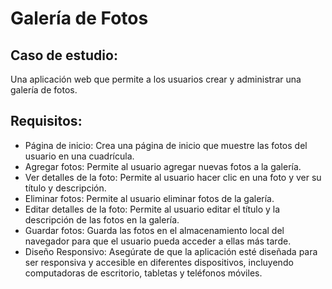 # Galería de Fotos
## Caso de estudio: 
Una aplicación web que permite a los usuarios crear y administrar una galería de fotos.
## Requisitos:
* Página de inicio: Crea una página de inicio que muestre las fotos del usuario en una cuadrícula.
* Agregar fotos: Permite al usuario agregar nuevas fotos a la galería.
* Ver detalles de la foto: Permite al usuario hacer clic en una foto y ver su título y descripción.
* Eliminar fotos: Permite al usuario eliminar fotos de la galería.
* Editar detalles de la foto: Permite al usuario editar el título y la descripción de las fotos en la galería.
* Guardar fotos: Guarda las fotos en el almacenamiento local del navegador para que el usuario pueda acceder a ellas más tarde.
* Diseño Responsivo: Asegúrate de que la aplicación esté diseñada para ser responsiva y accesible en diferentes dispositivos, incluyendo computadoras de escritorio, tabletas y teléfonos móviles.
